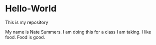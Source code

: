# Hello-World
This is my repository

My name is Nate Summers.  I am doing this for a class I am taking.
I like food.
Food is good.

